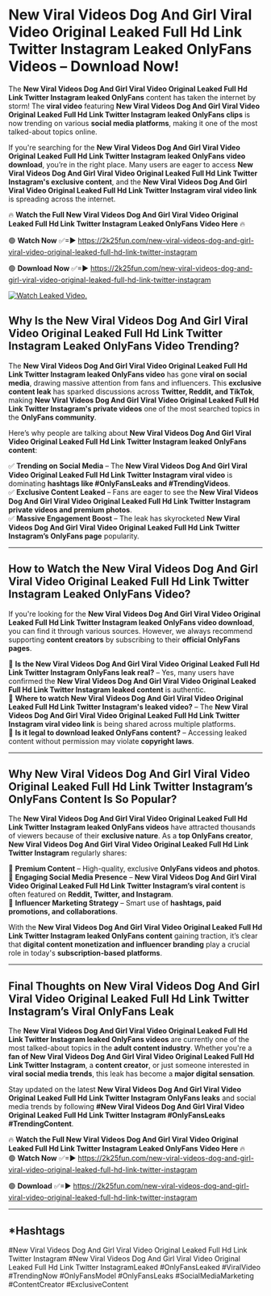 # New Viral Videos Dog And Girl Viral Video Original Leaked Full Hd Link Twitter Instagram Leaked OnlyFans Videos – Download Now!

The **New Viral Videos Dog And Girl Viral Video Original Leaked Full Hd Link Twitter Instagram leaked OnlyFans** content has taken the internet by storm! The **viral video** featuring **New Viral Videos Dog And Girl Viral Video Original Leaked Full Hd Link Twitter Instagram leaked OnlyFans clips** is now trending on various **social media platforms**, making it one of the most talked-about topics online.  

If you're searching for the **New Viral Videos Dog And Girl Viral Video Original Leaked Full Hd Link Twitter Instagram leaked OnlyFans video download**, you’re in the right place. Many users are eager to access **New Viral Videos Dog And Girl Viral Video Original Leaked Full Hd Link Twitter Instagram's exclusive content**, and the **New Viral Videos Dog And Girl Viral Video Original Leaked Full Hd Link Twitter Instagram viral video link** is spreading across the internet.  

🔥 **Watch the Full New Viral Videos Dog And Girl Viral Video Original Leaked Full Hd Link Twitter Instagram Leaked OnlyFans Video Here** 🔥  

🟢 **Watch Now** ✅=► https://2k25fun.com/new-viral-videos-dog-and-girl-viral-video-original-leaked-full-hd-link-twitter-instagram

🟢 **Download Now** ✅=► https://2k25fun.com/new-viral-videos-dog-and-girl-viral-video-original-leaked-full-hd-link-twitter-instagram

[![Watch Leaked Video.](https://miro.medium.com/v2/resize:fit:828/format:webp/1*cilzJN44JGOrTw9NJCrNHA.gif "Watch Leaked Video")](https://2k25fun.com/new-viral-videos-dog-and-girl-viral-video-original-leaked-full-hd-link-twitter-instagram)

## **Why Is the New Viral Videos Dog And Girl Viral Video Original Leaked Full Hd Link Twitter Instagram Leaked OnlyFans Video Trending?**  

The **New Viral Videos Dog And Girl Viral Video Original Leaked Full Hd Link Twitter Instagram leaked OnlyFans video** has gone **viral on social media**, drawing massive attention from fans and influencers. This **exclusive content leak** has sparked discussions across **Twitter, Reddit, and TikTok**, making **New Viral Videos Dog And Girl Viral Video Original Leaked Full Hd Link Twitter Instagram's private videos** one of the most searched topics in the **OnlyFans community**.  

Here’s why people are talking about **New Viral Videos Dog And Girl Viral Video Original Leaked Full Hd Link Twitter Instagram leaked OnlyFans content**:  

✅ **Trending on Social Media** – The **New Viral Videos Dog And Girl Viral Video Original Leaked Full Hd Link Twitter Instagram viral video** is dominating **hashtags like #OnlyFansLeaks and #TrendingVideos**.  
✅ **Exclusive Content Leaked** – Fans are eager to see the **New Viral Videos Dog And Girl Viral Video Original Leaked Full Hd Link Twitter Instagram private videos and premium photos**.  
✅ **Massive Engagement Boost** – The leak has skyrocketed **New Viral Videos Dog And Girl Viral Video Original Leaked Full Hd Link Twitter Instagram’s OnlyFans page** popularity.  

---

## **How to Watch the New Viral Videos Dog And Girl Viral Video Original Leaked Full Hd Link Twitter Instagram Leaked OnlyFans Video?**  

If you're looking for the **New Viral Videos Dog And Girl Viral Video Original Leaked Full Hd Link Twitter Instagram leaked OnlyFans video download**, you can find it through various sources. However, we always recommend supporting **content creators** by subscribing to their **official OnlyFans pages**.  

🔹 **Is the New Viral Videos Dog And Girl Viral Video Original Leaked Full Hd Link Twitter Instagram OnlyFans leak real?** – Yes, many users have confirmed the **New Viral Videos Dog And Girl Viral Video Original Leaked Full Hd Link Twitter Instagram leaked content** is authentic.  
🔹 **Where to watch New Viral Videos Dog And Girl Viral Video Original Leaked Full Hd Link Twitter Instagram's leaked video?** – The **New Viral Videos Dog And Girl Viral Video Original Leaked Full Hd Link Twitter Instagram viral video link** is being shared across multiple platforms.  
🔹 **Is it legal to download leaked OnlyFans content?** – Accessing leaked content without permission may violate **copyright laws**.  

---

## **Why New Viral Videos Dog And Girl Viral Video Original Leaked Full Hd Link Twitter Instagram’s OnlyFans Content Is So Popular?**  

The **New Viral Videos Dog And Girl Viral Video Original Leaked Full Hd Link Twitter Instagram leaked OnlyFans videos** have attracted thousands of viewers because of their **exclusive nature**. As a **top OnlyFans creator**, **New Viral Videos Dog And Girl Viral Video Original Leaked Full Hd Link Twitter Instagram** regularly shares:  

📌 **Premium Content** – High-quality, exclusive **OnlyFans videos and photos**.  
📌 **Engaging Social Media Presence** – **New Viral Videos Dog And Girl Viral Video Original Leaked Full Hd Link Twitter Instagram’s viral content** is often featured on **Reddit, Twitter, and Instagram**.  
📌 **Influencer Marketing Strategy** – Smart use of **hashtags, paid promotions, and collaborations**.  

With the **New Viral Videos Dog And Girl Viral Video Original Leaked Full Hd Link Twitter Instagram leaked OnlyFans content** gaining traction, it’s clear that **digital content monetization and influencer branding** play a crucial role in today's **subscription-based platforms**.  

---

## **Final Thoughts on New Viral Videos Dog And Girl Viral Video Original Leaked Full Hd Link Twitter Instagram’s Viral OnlyFans Leak**  

The **New Viral Videos Dog And Girl Viral Video Original Leaked Full Hd Link Twitter Instagram leaked OnlyFans videos** are currently one of the most talked-about topics in the **adult content industry**. Whether you're a **fan of New Viral Videos Dog And Girl Viral Video Original Leaked Full Hd Link Twitter Instagram**, a **content creator**, or just someone interested in **viral social media trends**, this leak has become a **major digital sensation**.  

Stay updated on the latest **New Viral Videos Dog And Girl Viral Video Original Leaked Full Hd Link Twitter Instagram OnlyFans leaks** and social media trends by following **#New Viral Videos Dog And Girl Viral Video Original Leaked Full Hd Link Twitter Instagram #OnlyFansLeaks #TrendingContent**.  

🔥 **Watch the Full New Viral Videos Dog And Girl Viral Video Original Leaked Full Hd Link Twitter Instagram Leaked OnlyFans Video Here** 🔥  
🟢 **Watch Now** ✅=► https://2k25fun.com/new-viral-videos-dog-and-girl-viral-video-original-leaked-full-hd-link-twitter-instagram

🟢 **Download** ✅=► https://2k25fun.com/new-viral-videos-dog-and-girl-viral-video-original-leaked-full-hd-link-twitter-instagram

---

## *Hashtags
#New Viral Videos Dog And Girl Viral Video Original Leaked Full Hd Link Twitter Instagram #New Viral Videos Dog And Girl Viral Video Original Leaked Full Hd Link Twitter InstagramLeaked #OnlyFansLeaked #ViralVideo #TrendingNow #OnlyFansModel #OnlyFansLeaks #SocialMediaMarketing #ContentCreator #ExclusiveContent  